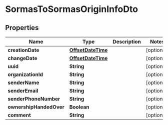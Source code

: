 # SormasToSormasOriginInfoDto

## Properties
Name | Type | Description | Notes
------------ | ------------- | ------------- | -------------
**creationDate** | [**OffsetDateTime**](OffsetDateTime.md) |  |  [optional]
**changeDate** | [**OffsetDateTime**](OffsetDateTime.md) |  |  [optional]
**uuid** | **String** |  |  [optional]
**organizationId** | **String** |  |  [optional]
**senderName** | **String** |  |  [optional]
**senderEmail** | **String** |  |  [optional]
**senderPhoneNumber** | **String** |  |  [optional]
**ownershipHandedOver** | **Boolean** |  |  [optional]
**comment** | **String** |  |  [optional]
